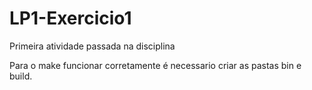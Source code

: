 # LP1-Exercicio1
Primeira atividade passada na disciplina 

Para o make funcionar corretamente é necessario criar as pastas bin e build.

